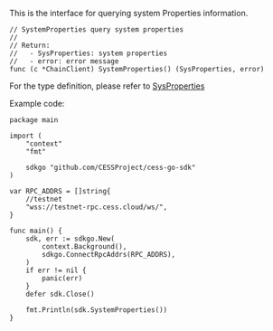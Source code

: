 This is the interface for querying system Properties information.

```golang
// SystemProperties query system properties
//
// Return:
//   - SysProperties: system properties
//   - error: error message
func (c *ChainClient) SystemProperties() (SysProperties, error)
```

For the type definition, please refer to [SysProperties](../chain_type.md#SysProperties)

Example code:
```golang
package main

import (
	"context"
	"fmt"

	sdkgo "github.com/CESSProject/cess-go-sdk"
)

var RPC_ADDRS = []string{
	//testnet
	"wss://testnet-rpc.cess.cloud/ws/",
}

func main() {
	sdk, err := sdkgo.New(
		context.Background(),
		sdkgo.ConnectRpcAddrs(RPC_ADDRS),
	)
	if err != nil {
		panic(err)
	}
	defer sdk.Close()

	fmt.Println(sdk.SystemProperties())
}
```
